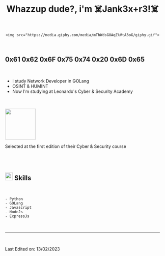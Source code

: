 
<h1 align="center"><b>Whazzup dude?, i'm ☠️Jank3x+r3!☠️ </b></h1>


<br>

<div align="center">
	
	<img src="https://media.giphy.com/media/mThWdsGUAqZkVtA3oG/giphy.gif">
</div>

<br>

##  **0x61 0x62 0x6F 0x75 0x74 0x20 0x6D 0x65**

<br>

- I study Network Developer in GOLang
- OSINT & HUMINT
- Now I'm studying at Leonardo's Cyber & Security Academy 

<br>
<br>

<img width="100" src="https://upload.wikimedia.org/wikipedia/commons/thumb/4/4e/Logo_Leonardo.svg/508px-Logo_Leonardo.svg.png">
<p>
	Selected at the first edition of their Cyber & Security course
</p>

<br><br>



## <img src="https://media2.giphy.com/media/QssGEmpkyEOhBCb7e1/giphy.gif?cid=ecf05e47a0n3gi1bfqntqmob8g9aid1oyj2wr3ds3mg700bl&rid=giphy.gif" width ="25"><b> Skills</b>
<br>

<p align="center">


    
    - Python
    - GOLang
    - Javascript 
    - NodeJs
    - ExpressJs
    

</p>

<br>

-----

<br>





Last Edited on: 13/02/2023
